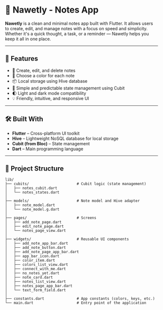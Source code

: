 # 📝 Nawetly - Notes App

**Nawetly** is a clean and minimal notes app built with Flutter. It allows users to create, edit, and manage notes with a focus on speed and simplicity. Whether it's a quick thought, a task, or a reminder — Nawetly helps you keep it all in one place.

---

## 🚀 Features

- 📝 Create, edit, and delete notes
- 🎨 Choose a color for each note
- 📦 Local storage using Hive database
- 🧠 Simple and predictable state management using Cubit
- 🌓 Light and dark mode compatibility
- 💡 Friendly, intuitive, and responsive UI

---

## 🛠️ Built With

- **Flutter** – Cross-platform UI toolkit
- **Hive** – Lightweight NoSQL database for local storage
- **Cubit (from Bloc)** – State management
- **Dart** – Main programming language

---

## 📁 Project Structure

```plaintext
lib/
├── cubits/                      # Cubit logic (state management)
│   ├── notes_cubit.dart
│   └── notes_states.dart
│
├── models/                      # Note model and Hive adapter
│   ├── note_model.dart
│   └── note_model.g.dart
│
├── pages/                       # Screens
│   ├── add_note_page.dart
│   ├── edit_note_page.dart
│   └── notes_page_view.dart
│
├── widgets/                     # Reusable UI components
│   ├── add_note_app_bar.dart
│   ├── add_note_button.dart
│   ├── add_note_page_app_bar.dart
│   ├── app_bar_icon.dart
│   ├── color_item.dart
│   ├── colors_list_view.dart
│   ├── connect_with_me.dart
│   ├── no_notes_yet.dart
│   ├── note_card.dart
│   ├── notes_list_view.dart
│   ├── notes_page_app_bar.dart
│   └── text_form_field.dart
│
├── constants.dart               # App constants (colors, keys, etc.)
└── main.dart                    # Entry point of the application

